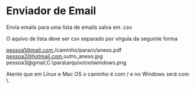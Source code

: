 # Enviador de Email

Envia emails para uma lista de emails salva em .csv

O aquivo de lista deve ser csv separado por vírgula da seguinte forma

pessoa1@mail.com,/caminho/para/o/anexo.pdf
pessoa2@hotmail.com,outro_anexo.jpg
pessoa3@gmail,C:\\para\\arquivo\\no\\windows.png

Atente que em Linux e Mac OS o caminho é com / e no Windows será com \\. 

